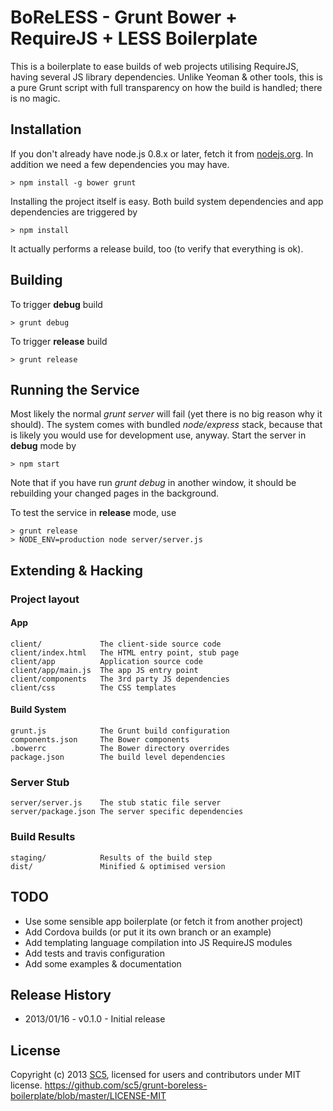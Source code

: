 # BoReLESS - Grunt Bower + RequireJS + LESS Boilerplate

This is a boilerplate to ease builds of web projects utilising RequireJS, having several JS library dependencies. Unlike Yeoman & other tools, this is a pure Grunt script with full transparency on how the build is handled; there is no magic.

## Installation

If you don't already have node.js 0.8.x or later, fetch it from [nodejs.org](http://www.nodejs.org/). In addition we need a few dependencies you may have.

    > npm install -g bower grunt

Installing the project itself is easy. Both build system dependencies and app dependencies are triggered by

    > npm install

It actually performs a release build, too (to verify that everything is ok).

## Building

To trigger **debug** build

    > grunt debug

To trigger **release** build

    > grunt release

## Running the Service

Most likely the normal *grunt server* will fail (yet there is no big reason why it should). The system comes with bundled *node/express* stack, because that is likely you would use for development use, anyway. Start the server in **debug** mode by

    > npm start
   
Note that if you have run *grunt debug* in another window, it should be rebuilding your changed pages in the background.

To test the service in **release** mode, use

    > grunt release
    > NODE_ENV=production node server/server.js

##  Extending & Hacking

###  Project layout

#### App

    client/             The client-side source code
    client/index.html   The HTML entry point, stub page
    client/app          Application source code
    client/app/main.js  The app JS entry point
    client/components   The 3rd party JS dependencies
    client/css          The CSS templates
    

####  Build System

    grunt.js            The Grunt build configuration
    components.json     The Bower components
    .bowerrc            The Bower directory overrides
    package.json        The build level dependencies

###  Server Stub

    server/server.js    The stub static file server
    server/package.json The server specific dependencies

### Build Results

    staging/            Results of the build step
    dist/               Minified & optimised version

## TODO

* Use some sensible app boilerplate (or fetch it from another project)
* Add Cordova builds (or put it its own branch or an example)
* Add templating language compilation into JS RequireJS modules
* Add tests and travis configuration
* Add some examples & documentation

## Release History

* 2013/01/16 - v0.1.0 - Initial release

## License

Copyright (c) 2013 [SC5](http://sc5.io/), licensed for users and contributors under MIT license.
https://github.com/sc5/grunt-boreless-boilerplate/blob/master/LICENSE-MIT
